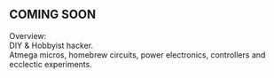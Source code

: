## COMING SOON  
  
Overview:  
DIY & Hobbyist hacker.  
Atmega micros, homebrew circuits, power electronics, controllers and ecclectic experiments.  

